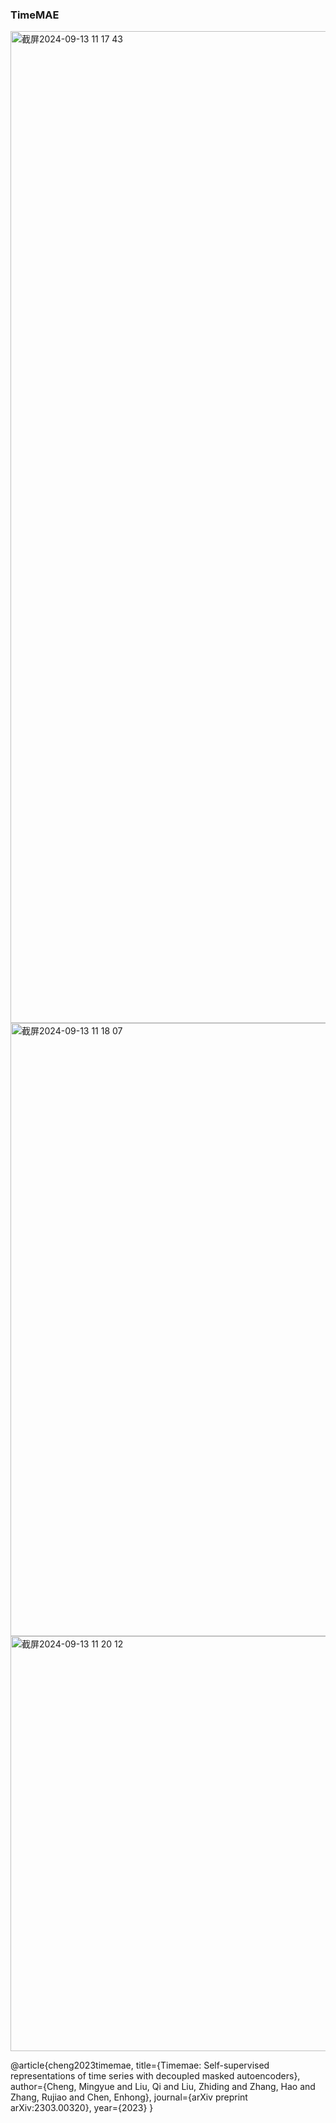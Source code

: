 ### TimeMAE
<img width="1587" alt="截屏2024-09-13 11 17 43" src="https://github.com/user-attachments/assets/e5cef2f4-b2b8-4a53-afa3-845b1f6d3d0d">

<img width="981" alt="截屏2024-09-13 11 18 07" src="https://github.com/user-attachments/assets/a52df37c-6535-48a3-9b26-bc403e5233d5">

<img width="664" alt="截屏2024-09-13 11 20 12" src="https://github.com/user-attachments/assets/6eec9815-036f-4393-a3f8-bd5ca56f3309">

@article{cheng2023timemae,
  title={Timemae: Self-supervised representations of time series with decoupled masked autoencoders},
  author={Cheng, Mingyue and Liu, Qi and Liu, Zhiding and Zhang, Hao and Zhang, Rujiao and Chen, Enhong},
  journal={arXiv preprint arXiv:2303.00320},
  year={2023}
}


